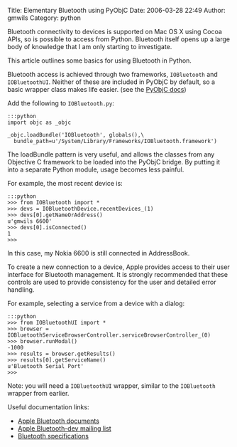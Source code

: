 Title: Elementary Bluetooth using PyObjC
Date: 2006-03-28 22:49
Author: gmwils
Category: python

Bluetooth connectivity to devices is supported on Mac OS X using Cocoa
APIs, so is possible to access from Python. Bluetooth itself opens up a
large body of knowledge that I am only starting to investigate.

This article outlines some basics for using Bluetooth in Python.

Bluetooth access is achieved through two frameworks, `IOBluetooth` and
`IOBluetoothUI`. Neither of these are included in PyObjC by default, so
a basic wrapper class makes life easier. (see the [PyObjC docs][])

Add the following to `IOBluetooth.py`:

    :::python
    import objc as _objc

    _objc.loadBundle('IOBluetooth', globals(),\
      bundle_path=u'/System/Library/Frameworks/IOBluetooth.framework')

The loadBundle pattern is very useful, and allows the classes from any
Objective C framework to be loaded into the PyObjC bridge. By putting it
into a separate Python module, usage becomes less painful.

For example, the most recent device is:

    :::python
    >>> from IOBluetooth import *
    >>> devs = IOBluetoothDevice.recentDevices_(1)
    >>> devs[0].getNameOrAddress()
    u'gmwils 6600'
    >>> devs[0].isConnected()
    1
    >>>

In this case, my Nokia 6600 is still connected in AddressBook.

To create a new connection to a device, Apple provides access to their
user interface for Bluetooth management. It is strongly recommended that
these controls are used to provide consistency for the user and detailed
error handling.

For example, selecting a service from a device with a dialog:

    :::python
    >>> from IOBluetoothUI import *
    >>> browser = IOBluetoothServiceBrowserController.serviceBrowserController_(0)
    >>> browser.runModal()
    -1000
    >>> results = browser.getResults()
    >>> results[0].getServiceName()
    u'Bluetooth Serial Port'
    >>>

Note: you will need a `IOBluetoothUI` wrapper, similar to the
`IOBluetooth` wrapper from earlier.

Useful documentation links:

-   [Apple Bluetooth documents][]
-   [Apple Bluetooth-dev mailing list][]
-   [Bluetooth specifications][]

  [PyObjC docs]: http://pyobjc.sourceforge.net/doc/wrapping.php
  [Apple Bluetooth documents]: http://developer.apple.com/documentation/DeviceDrivers/Bluetooth-date.html#//apple_ref/doc/uid/TP30000423-TP30000490
  [Apple Bluetooth-dev mailing list]: http://lists.apple.com/archives/Bluetooth-dev/
  [Bluetooth specifications]: https://www.bluetooth.org/spec/
